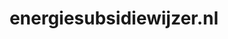 ---
layout: post
title: "energiesubsidiewijzer.nl"
internal_url: "/dutchgov/energiesubsidiewijzer.nl.html"
subdomains_count: 2
all_subdomains_count: 2
urls_count: 2
ssl_rank: 0
http_rank: 75
url_link: /data/energiesubsidiewijzer.nl/urls.txt
all_subdomains_link: /data/energiesubsidiewijzer.nl/all_subdomains.txt
subdomains_link: /data/energiesubsidiewijzer.nl/subdomains.txt
categories: dutchgov
---